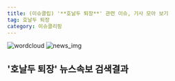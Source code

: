 ```yaml
---
title: (이슈클립) '**호날두 퇴장**' 관련 이슈, 기사 모아 보기
tag: 호날두 퇴장
category: 이슈클리핑
---
```

![wordcloud](https://s3.ap-northeast-2.amazonaws.com/lyrics101-wordcloud/2018-09-20-1537415830.png)
![news_img](https://user-images.githubusercontent.com/42597476/44507050-1206f400-a6e4-11e8-8d98-7ffbfebb353f.png)
## **'**호날두 퇴장**'** 뉴스속보 검색결과

